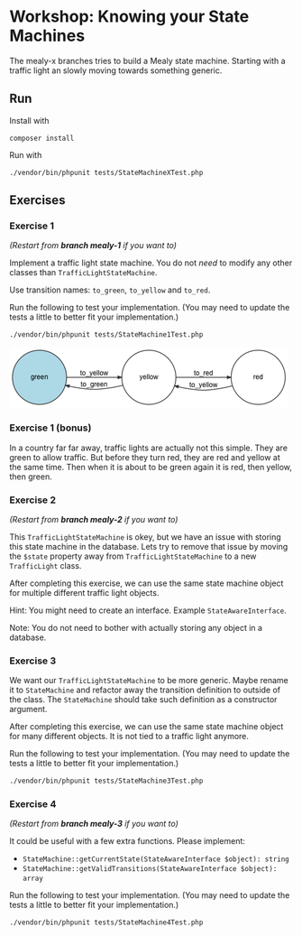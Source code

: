 # Workshop: Knowing your State Machines

The mealy-x branches tries to build a Mealy state machine. Starting with a traffic
light an slowly moving towards something generic.

## Run

Install with 
```
composer install
```

Run with 
```
./vendor/bin/phpunit tests/StateMachineXTest.php
``` 

## Exercises

### Exercise 1

*(Restart from **branch mealy-1** if you want to)*

Implement a traffic light state machine. You do not *need* to modify any other classes 
than `TrafficLightStateMachine`. 

Use transition names: `to_green`, `to_yellow` and `to_red`. 

Run the following to test your implementation. (You may need to update the tests a little
to better fit your implementation.)

```bash
./vendor/bin/phpunit tests/StateMachine1Test.php
```

![Image of State Machine](/Resources/traffic.png)

### Exercise 1 (bonus)

In a country far far away, traffic lights are actually not this simple. They are green
to allow traffic. But before they turn red, they are red and yellow at the same time. 
Then when it is about to be green again it is red, then yellow, then green. 

### Exercise 2

*(Restart from **branch mealy-2** if you want to)*

This `TrafficLightStateMachine` is okey, but we have an issue with storing this state machine
in the database. Lets try to remove that issue by moving the `$state` property away from
`TrafficLightStateMachine` to a new `TrafficLight` class. 

After completing this exercise, we can use the same state machine object for multiple
different traffic light objects. 

Hint: You might need to create an interface. Example `StateAwareInterface`.

Note: You do not need to bother with actually storing any object in a database. 

### Exercise 3

We want our `TrafficLightStateMachine` to be more generic. Maybe rename it to `StateMachine`
and refactor away the transition definition to outside of the class. The `StateMachine` 
should take such definition as a constructor argument. 

After completing this exercise, we can use the same state machine object for many 
different objects. It is not tied to a traffic light anymore. 

Run the following to test your implementation. (You may need to update the tests a little
to better fit your implementation.)

```bash
./vendor/bin/phpunit tests/StateMachine3Test.php
```

### Exercise 4

*(Restart from **branch mealy-3** if you want to)*

It could be useful with a few extra functions. Please implement: 

* `StateMachine::getCurrentState(StateAwareInterface $object): string`
* `StateMachine::getValidTransitions(StateAwareInterface $object): array`

Run the following to test your implementation. (You may need to update the tests a little
to better fit your implementation.)

```bash
./vendor/bin/phpunit tests/StateMachine4Test.php
```